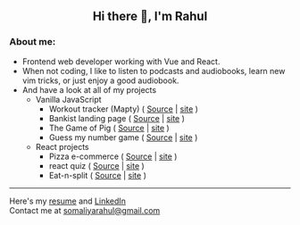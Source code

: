 <h2 align="center">
  Hi there 👋, I'm Rahul
</h2>

### About me:
- Frontend web developer working with Vue and React.
- When not coding, I like to listen to podcasts and audiobooks, learn new vim tricks, or just enjoy a good audiobook.
- And have a look at all of my projects
  - Vanilla JavaScript
    - Workout tracker (Mapty) ( [Source](https://github.com/RahulSomaliya/workout-tracker-mapty) | [site](https://rahulsomaliya.github.io/workout-tracker-mapty) )
    - Bankist landing page ( [Source](https://github.com/RahulSomaliya/vanilla-js-banking-frontpage) | [site](https://rahulsomaliya.github.io/vanilla-js-banking-frontpage) )
    - The Game of Pig ( [Source](https://github.com/RahulSomaliya/the-game-of-pig) | [site](https://rahulsomaliya.github.io/the-game-of-pig/) )
    - Guess my number game ( [Source](https://github.com/RahulSomaliya/guess-my-number) | [site](https://rahulsomaliya.github.io/guess-my-number/) )
  - React projects
    - Pizza e-commerce ( [Source](https://github.com/RahulSomaliya/react-fast-pizza-app) | [site](https://react-fast-pizza-app.vercel.app/) )
    - react quiz ( [Source](https://github.com/RahulSomaliya/learn-react-quizapp) | [site](https://learn-react-quizapp.vercel.app/) )
    - Eat-n-split ( [Source](https://github.com/RahulSomaliya/react-eat-n-split) | [site](https://learning-react-eat-n-split.vercel.app/) )
<!--    - Usepopcorn ( [Source](https://github.com/RahulSomaliya/react-usepopcorn) | [site](https://react-use-popcorn.vercel.app/) ) -->

<hr/>

Here's my [resume](https://drive.google.com/file/d/110wBSlQHRw21p9JYbtL-L9T0OzKaeeon/view?usp=drive_link) and [LinkedIn](https://www.linkedin.com/in/rahul-somaliya-ab7608184/)
<br>
Contact me at [somaliyarahul@gmail.com](https://mail.google.com/mail/?view=cm&fs=1&to=somaliyarahul%40gmail.com)
